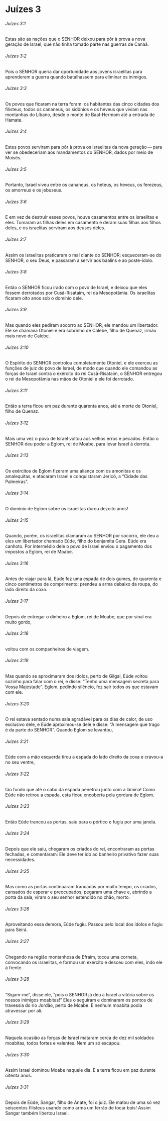 # Juízes 3

###### Juízes 3:1

Estas são as nações que o SENHOR deixou para pôr à prova a nova geração de Israel, que não tinha tomado parte nas guerras de Canaã.

###### Juízes 3:2

Pois o SENHOR queria dar oportunidade aos jovens israelitas para aprenderem a guerra quando batalhassem para eliminar os inimigos.

###### Juízes 3:3

Os povos que ficaram na terra foram: os habitantes das cinco cidades dos filisteus, todos os cananeus, os sidônios e os heveus que viviam nas montanhas do Líbano, desde o monte de Baal-Hermom até a entrada de Hamate.

###### Juízes 3:4

Estes povos serviram para pôr à prova os israelitas da nova geração — para ver se obedeceriam aos mandamentos do SENHOR, dados por meio de Moisés.

###### Juízes 3:5

Portanto, Israel viveu entre os cananeus, os heteus, os heveus, os ferezeus, os amorreus e os jebuseus.

###### Juízes 3:6

E em vez de destruir esses povos, houve casamentos entre os israelitas e eles. Tomaram as filhas deles em casamento e deram suas filhas aos filhos deles, e os israelitas serviram aos deuses deles.

###### Juízes 3:7

Assim os israelitas praticaram o mal diante do SENHOR; esqueceram-se do SENHOR, o seu Deus, e passaram a servir aos baalins e ao poste-ídolo.

###### Juízes 3:8

Então o SENHOR ficou irado com o povo de Israel, e deixou que eles fossem derrotados por Cusã-Risataim, rei da Mesopotâmia. Os israelitas ficaram oito anos sob o domínio dele.

###### Juízes 3:9

Mas quando eles pediram socorro ao SENHOR, ele mandou um libertador. Ele se chamava Otoniel e era sobrinho de Calebe, filho de Quenaz, irmão mais novo de Calebe.

###### Juízes 3:10

O Espírito do SENHOR controlou completamente Otoniel, e ele exerceu as funções de juiz do povo de Israel, de modo que quando ele comandou as forças de Israel contra o exército do rei Cusã-Risataim, o SENHOR entregou o rei da Mesopotâmia nas mãos de Otoniel e ele foi derrotado.

###### Juízes 3:11

Então a terra ficou em paz durante quarenta anos, até a morte de Otoniel, filho de Quenaz.

###### Juízes 3:12

Mais uma vez o povo de Israel voltou aos velhos erros e pecados. Então o SENHOR deu poder a Eglom, rei de Moabe, para levar Israel à derrota.

###### Juízes 3:13

Os exércitos de Eglom fizeram uma aliança com os amonitas e os amalequitas, e atacaram Israel e conquistaram Jericó, a “Cidade das Palmeiras”.

###### Juízes 3:14

O domínio de Eglom sobre os israelitas durou dezoito anos!

###### Juízes 3:15

Quando, porém, os israelitas clamaram ao SENHOR por socorro, ele deu a eles um libertador chamado Eúde, filho do benjamita Gera. Eúde era canhoto. Por intermédio dele o povo de Israel enviou o pagamento dos impostos a Eglom, rei de Moabe.

###### Juízes 3:16

Antes de viajar para lá, Eúde fez uma espada de dois gumes, de quarenta e cinco centímetros de comprimento; prendeu a arma debaixo da roupa, do lado direito da coxa.

###### Juízes 3:17

Depois de entregar o dinheiro a Eglom, rei de Moabe, que por sinal era muito gordo,

###### Juízes 3:18

voltou com os companheiros de viagem.

###### Juízes 3:19

Mas quando se aproximaram dos ídolos, perto de Gilgal, Eúde voltou sozinho para falar com o rei, e disse: “Tenho uma mensagem secreta para Vossa Majestade”. Eglom, pedindo silêncio, fez sair todos os que estavam com ele.

###### Juízes 3:20

O rei estava sentado numa sala agradável para os dias de calor, de uso exclusivo dele, e Eúde aproximou-se dele e disse: “A mensagem que trago é da parte do SENHOR”. Quando Eglom se levantou,

###### Juízes 3:21

Eúde com a mão esquerda tirou a espada do lado direito da coxa e cravou-a no seu ventre,

###### Juízes 3:22

tão fundo que até o cabo da espada penetrou junto com a lâmina! Como Eúde não retirou a espada, esta ficou encoberta pela gordura de Eglom.

###### Juízes 3:23

Então Eúde trancou as portas, saiu para o pórtico e fugiu por uma janela.

###### Juízes 3:24

Depois que ele saiu, chegaram os criados do rei, encontraram as portas fechadas, e comentaram: Ele deve ter ido ao banheiro privativo fazer suas necessidades.

###### Juízes 3:25

Mas como as portas continuaram trancadas por muito tempo, os criados, cansados de esperar e preocupados, pegaram uma chave e, abrindo a porta da sala, viram o seu senhor estendido no chão, morto.

###### Juízes 3:26

Aproveitando essa demora, Eúde fugiu. Passou pelo local dos ídolos e fugiu para Seirá.

###### Juízes 3:27

Chegando na região montanhosa de Efraim, tocou uma corneta, convocando os israelitas, e formou um exército e desceu com eles, indo ele à frente.

###### Juízes 3:28

“Sigam-me”, disse ele, “pois o SENHOR já deu a Israel a vitória sobre os nossos inimigos moabitas!” Eles o seguiram e dominaram os pontos de travessia do rio Jordão, perto de Moabe. E nenhum moabita podia atravessar por ali.

###### Juízes 3:29

Naquela ocasião as forças de Israel mataram cerca de dez mil soldados moabitas, todos fortes e valentes. Nem um só escapou.

###### Juízes 3:30

Assim Israel dominou Moabe naquele dia. E a terra ficou em paz durante oitenta anos.

###### Juízes 3:31

Depois de Eúde, Sangar, filho de Anate, foi o juiz. Ele matou de uma só vez seiscentos filisteus usando como arma um ferrão de tocar bois! Assim Sangar também libertou Israel.


